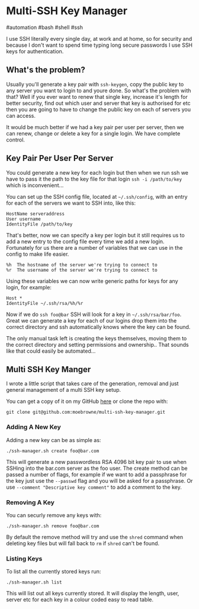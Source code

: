 # Multi-SSH Key Manager

#automation
#bash
#shell
#ssh

I use SSH literally every single day, at work and at home, so for security and because I don't want to spend time typing long secure passwords I use SSH keys for authentication.

## What's the problem?

Usually you'll generate a key pair with `ssh-keygen`, copy the public key to any server you want to login to and youre done.
So what's the problem with that? Well if you ever want to renew that single key, increase it's length for better security, find out which user and server that key is authorised for etc then you are going to have to change the public key on each of servers you can access.

It would be much better if we had a key pair per user per server, then we can renew, change or delete a key for a single login. We have complete control.

## Key Pair Per User Per Server

You could generate a new key for each login but then when we run ssh we have to pass it the path to the key file for that login `ssh -i /path/to/key` which is inconvenient...

You can set up the SSH config file, located at `~/.ssh/config`, with an entry for each of the servers we want to SSH into, like this:

    HostName serveraddress
    User username
    IdentityFile /path/to/key

That's better, now we can specify a key per login but it still requires us to add a new entry to the config file every time we add a new login. Fortunately for us there are a number of variables that we can use in the config to make life easier.

    %h	The hostname of the server we're trying to connect to
    %r	The username of the server we're trying to connect to

Using these variables we can now write generic paths for keys for any login, for example:

    Host *
    IdentityFile ~/.ssh/rsa/%h/%r

Now if we do `ssh foo@bar` SSH will look for a key in `~/.ssh/rsa/bar/foo`. Great we can generate a key for each of our logins drop them into the correct directory and ssh automatically knows where the key can be found.

The only manual task left is creating the keys themselves, moving them to the correct directory and setting permissions and ownership.. That sounds like that could easily be automated...

## Multi SSH Key Manger

I wrote a little script that takes care of the generation, removal and just general management of a multi SSH key setup.

You can get a copy of it on my GitHub [here](https://github.com/moebrowne/multi-ssh-key-manager) or clone the repo with:

    git clone git@github.com:moebrowne/multi-ssh-key-manager.git

### Adding A New Key

Adding a new key can be as simple as:

    ./ssh-manager.sh create foo@bar.com

This will generate a new passwordless RSA 4096 bit key pair to use when SSHing into the bar.com server as the foo user.
The create method can be passed a number of flags, for example if we want to add a passphrase for the key just use the `--passwd` flag and you will be asked for a passphrase. Or use `--comment "Descriptive key comment"` to add a comment to the key.

### Removing A Key

You can securly remove any keys with:

    ./ssh-manager.sh remove foo@bar.com

By default the remove method will try and use the `shred` command when deleting key files but will fall back to `rm` if `shred` can't be found.

### Listing Keys

To list all the currently stored keys run:

    ./ssh-manager.sh list

This will list out all keys currently stored. It will display the length, user, server etc for each key in a colour coded easy to read table. 
